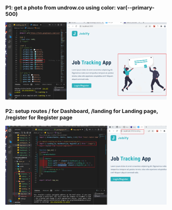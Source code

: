 ### P1: get a photo from undrow.co using color: var(--primary-500)

![](p1.png)

### P2: setup routes / for Dashboard, /landing for Landing page, /register for Register page

![](p2.png)
